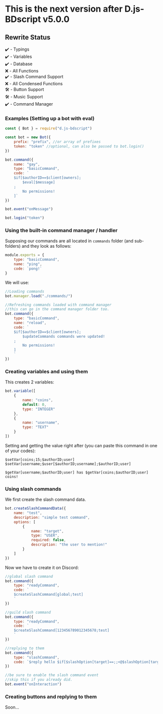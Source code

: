 # This is the next version after D.js-BDscript v5.0.0 #

## Rewrite Status ##
✔️ - Typings <br>
✔️ - Variables <br>
✔️ - Database <br>
❌ - All Functions <br>
✔️ - Slash Command Support <br>
❌ - All Condensed Functions <br>
🛠️ - Button Support <br>
🛠️ - Music Support <br>
✔️ - Command Manager
### Examples (Setting up a bot with eval) ###
```js
const { Bot } = require("d.js-bdscript")

const bot = new Bot({
    prefix: "prefix", //or array of prefixes
    token: "token" //optional, can also be passed to bot.login()
})

bot.command({
    name: "gay",
    type: "basicCommand",
    code: `
    $if[$authorID==$client[owners];
        $eval[$message]
    ;
        No permissions!
    ]`
})

bot.event("onMessage")

bot.login("token")
```

### Using the built-in command manager / handler ###
Supposing our commands are all located in `commands` folder (and sub-folders) and they look as follows:
```js
module.exports = {
    type: "basicCommand",
    name: "ping",
    code: `pong!`
}
```
We will use:
```js
//Loading commands
bot.manager.load("./commands/") 

//Refreshing commands loaded with command manager
//this can go in the command manager folder too.
bot.command({
    type: "basicCommand",
    name: "reload",
    code: `
    $if[$authorID==$client[owners];
        $updateCommands commands were updated!
    ;
        No permissions!
    ]
    `
})
```
### Creating variables and using them ###
This creates 2 variables:
```js
bot.variable([
    {
        name: "coins",
        default: 0,
        type: "INTEGER"
    },
    {
        name: "username",
        type: "TEXT"
    }
])
```
Setting and getting the value right after (you can paste this command in one of your codes):
```
$setVar[coins;15;$authorID;user]
$setVar[username;$user[$authorID;username];$authorID;user]

$getVar[username;$authorID;user] has $getVar[coins;$authorID;user] coins!
```
### Using slash commands ###
We first create the slash command data.
```js
bot.createSlashCommandData({
    name: "test",
    description: "simple test command",
    options: [
        {
            name: "target",
            type: "USER",
            required: false,
            description: "the user to mention!"
        }
    ]
})
```
Now we have to create it on Discord:
```js
//global slash command
bot.command({
    type: "readyCommand",
    code: `
    $createSlashCommand[global;test]
    `
})

//guild slash command
bot.command({
    type: "readyCommand",
    code: `
    $createSlashCommand[123456789012345678;test]
    `
})

//replying to them
bot.command({
    type: "slashCommand",
    code: `$reply hello $if[$slashOption[target]==;;<@$slashOption[target]>]`
})

//be sure to enable the slash command event
//skip this if you already did.
bot.event("onInteraction")
```
### Creating buttons and replying to them ###
Soon...